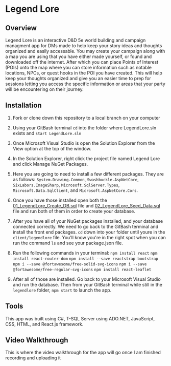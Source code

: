 # Legend Lore

## Overview
Legend Lore is an interactive D&D 5e world building and campaign managment app for DMs made to help keep your story ideas and thoughts organized and easily accessable. You may create your campaign along with a map you are using that you have either made yourself, or found and downloaded off the internet. After which you can place Points of Interest (POIs) onto the map where you can store information such as notable locations, NPCs, or quest hooks in the POI you have created. This will help keep your thoughts organized and give you an easier time to prep for sessions letting you access the specific information or areas that your party will be encountering on their journey.

## Installation
1. Fork or clone down this repository to a local branch on your computer
2. Using your GitBash terminal ``cd`` into the folder where LegendLore.sln exists and ``start LegendLore.sln``
3. Once Microsoft Visual Studio is open the Solution Explorer from the View option at the top of the window.
4. In the Solution Explorer, right click the project file named Legend Lore and click Manage NuGet Packages.
5. Here you are going to need to install a few different packages. They are as follows: ``System.Drawing.Common``, ``Swashbuckle.AspNetCore``, ``SixLabors.ImageSharp``, ``Microsoft.SqlServer.Types``, ``Microsoft.Data.SqlClient``, and ``Microsoft.AspNetCore.Cors``. 
6. Once you have those installed open both the [01_LegendLore_Create_DB.sql](https://github.com/Nic338/LegendLore/blob/main/01_LegendLore_Create_DB.sql) file and [02_LegendLore_Seed_Data.sql](https://github.com/Nic338/LegendLore/blob/main/02_LegendLore_Seed_Data.sql) file and run both of them in order to create your database.
7. After you have all of your NuGet packages installed, and your database connected correctly. We need to go back to the GitBash terminal and install the front end packages. ``cd`` down into your folder until youre in the ``client/legendlore`` file. You'll know you're in the right spot when you can run the command ``ls`` and see your package.json file.
8. Run the following commands in your terminal: ``npm install react`` ``npm install react-router-dom`` ``npm install --save reactstrap bootstrap`` ``npm i --save @fortawesome/free-solid-svg-icons``
``npm i --save @fortawesome/free-regular-svg-icons`` ``npm install react-leaflet``

9. After all of those are installed. Go back to your Microsoft Visual Studio and run the database. Then from your GitBash terminal while still in the ``legendlore`` folder, ``npm start`` to launch the app.


## Tools
This app was built using C#, T-SQL Server using ADO.NET, JavaScript, CSS, HTML, and React.js framework.

## Video Walkthrough

This is where the video walkthrough for the app will go once I am finished recording and uploading it
